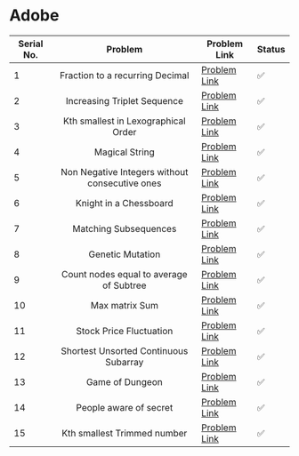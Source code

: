 # Adobe

| Serial No. | Problem | Problem Link | Status |
| ---------- |:-------:| ------------ | ------ |
| 1 | Fraction to a recurring Decimal | [Problem Link](https://leetcode.com/problems/fraction-to-recurring-decimal/) | ✅ |
| 2 | Increasing Triplet Sequence | [Problem Link](https://leetcode.com/problems/increasing-triplet-subsequence/) | ✅ |
| 3 | Kth smallest in Lexographical Order | [Problem Link](https://leetcode.com/problems/k-th-smallest-in-lexicographical-order/) | ✅ |
| 4 | Magical String | [Problem Link](https://leetcode.com/problems/magical-string/) | ✅ |
| 5 | Non Negative Integers without consecutive ones | [Problem Link](https://leetcode.com/problems/non-negative-integers-without-consecutive-ones/) | ✅ |
| 6 | Knight in a Chessboard | [Problem Link](https://leetcode.com/problems/knight-probability-in-chessboard/) | ✅ |
| 7 | Matching Subsequences | [Problem Link](https://leetcode.com/problems/number-of-matching-subsequences/) | ✅ |
| 8 | Genetic Mutation | [Problem Link](https://leetcode.com/problems/minimum-genetic-mutation/) | ✅ |
| 9 | Count  nodes equal to average of Subtree | [Problem Link](https://leetcode.com/problems/count-nodes-equal-to-average-of-subtree/) | ✅ |
| 10 | Max matrix Sum | [Problem Link](https://leetcode.com/problems/maximum-matrix-sum/) | ✅ |
| 11 | Stock Price Fluctuation | [Problem Link](https://leetcode.com/problems/stock-price-fluctuation/) | ✅ |
| 12 | Shortest Unsorted Continuous Subarray | [Problem Link](https://leetcode.com/problems/shortest-unsorted-continuous-subarray/) | ✅ |
| 13 | Game of Dungeon | [Problem Link](https://leetcode.com/problems/dungeon-game/) | ✅ |
| 14 | People aware of secret | [Problem Link](https://leetcode.com/problems/number-of-people-aware-of-a-secret/) | ✅ |
| 15 | Kth smallest Trimmed number | [Problem Link](https://leetcode.com/problems/query-kth-smallest-trimmed-number/) | ✅ |



